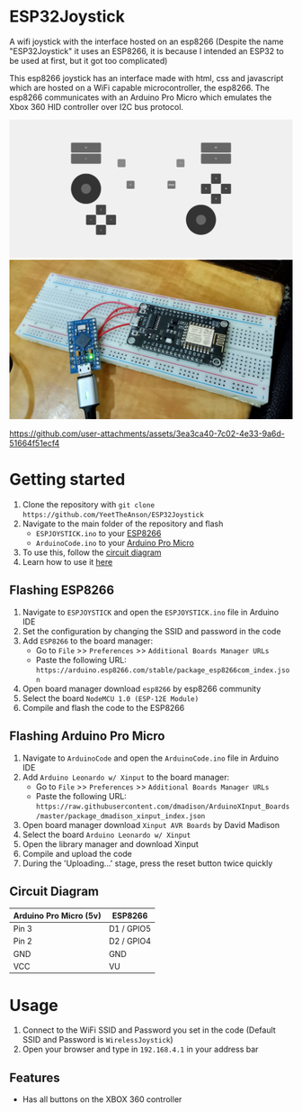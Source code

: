 # ESP32Joystick
A wifi joystick with the interface hosted on an esp8266
(Despite the name "ESP32Joystick" it uses an ESP8266, it is because I intended an ESP32 to be used at first, but it got too complicated)

This esp8266 joystick has an interface made with html, css and javascript which are hosted on a WiFi capable microcontroller, the esp8266. The esp8266 communicates with an Arduino Pro Micro which emulates the Xbox 360 HID controller over I2C bus protocol.

![ESP32Joystick](https://github.com/YeetTheAnson/ESP32Joystick/raw/main/1.png)
![ESP32Joystick](https://github.com/YeetTheAnson/ESP32Joystick/raw/main/2.jpg)

https://github.com/user-attachments/assets/3ea3ca40-7c02-4e33-9a6d-51664f51ecf4

# Getting started

1. Clone the repository with ```git clone https://github.com/YeetTheAnson/ESP32Joystick```
2. Navigate to the main folder of the repository and flash
    - `ESPJOYSTICK.ino` to your [ESP8266](#flashing-esp8266)
    - `ArduinoCode.ino` to your [Arduino Pro Micro](#flashing-arduino-pro-micro)
3. To use this, follow the [circuit diagram](#circuit-diagram)
4. Learn how to use it [here](#usage)




## Flashing ESP8266

1. Navigate to `ESPJOYSTICK` and open the `ESPJOYSTICK.ino` file in Arduino IDE
2. Set the configuration by changing the SSID and password in the code
3. Add `ESP8266` to the board manager:
    - Go to `File` >> `Preferences` >> `Additional Boards Manager URLs`
    - Paste the following URL: `https://arduino.esp8266.com/stable/package_esp8266com_index.json`
4. Open board manager download `esp8266` by esp8266 community
5. Select the board `NodeMCU 1.0 (ESP-12E Module)`
6. Compile and flash the code to the ESP8266


## Flashing Arduino Pro Micro

1. Navigate to `ArduinoCode` and open the `ArduinoCode.ino` file in Arduino IDE
2. Add `Arduino Leonardo w/ Xinput` to the board manager:
    - Go to `File` >> `Preferences` >> `Additional Boards Manager URLs`
    - Paste the following URL: `https://raw.githubusercontent.com/dmadison/ArduinoXInput_Boards/master/package_dmadison_xinput_index.json`
4. Open board manager download `Xinput AVR Boards` by David Madison
5. Select the board `Arduino Leonardo w/ Xinput`
6. Open the library manager and download Xinput
7. Compile and upload the code
8. During the 'Uploading...' stage, press the reset button twice quickly


## Circuit Diagram

| Arduino Pro Micro (5v) | ESP8266         |
|------------------------|-----------------|
| Pin 3                  | D1 / GPIO5       |
| Pin 2                  | D2 / GPIO4       |
| GND                    | GND              |
| VCC                    | VU               |


# Usage

1. Connect to the WiFi SSID and Password you set in the code (Default SSID and Password is `WirelessJoystick`)
2. Open your browser and type in `192.168.4.1` in your address bar

## Features
- Has all buttons on the XBOX 360 controller
